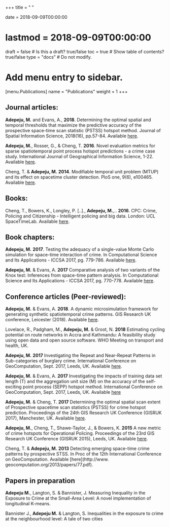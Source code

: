 +++
title = " "

date = 2018-09-09T00:00:00
# lastmod = 2018-09-09T00:00:00

draft = false  # Is this a draft? true/false
toc = true  # Show table of contents? true/false
type = "docs"  # Do not modify.

# Add menu entry to sidebar.
[menu.Publications]
  name = "Publications"
  weight = 1
+++

## **Journal articles:**

**Adepeju, M.** and Evans, A., **2018**. Determining the optimal spatial and temporal thresholds that maximize the predictive accuracy of the prospective space-time scan statistic (PSTSS) hotspot method. Journal of Spatial Information Science, 2018(16), pp.57-84. Available [here](https://www.josis.org/index.php/josis/article/viewArticle/362).

**Adepeju, M.**, Rosser, G., & Cheng, T. **2016**. Novel evaluation metrics for sparse spatiotemporal point process hotspot predictions - a crime case study. International Journal of Geographical Information Science, 1-22. Available [here](https://www.tandfonline.com/doi/abs/10.1080/13658816.2016.1159684).

Cheng, T. & **Adepeju, M.** **2014**. Modifiable temporal unit problem (MTUP) and its effect on spacetime cluster detection. PloS one, 9(6), e100465. Available [here](https://journals.plos.org/plosone/article?id=10.1371/journal.pone.0100465).

## **Books:**

Cheng, T., Bowers, K., Longley, P. [..]., **Adepeju, M.**,.. **2016**. CPC: Crime, Policing and Citizenship - Intelligent policing and big data. London: UCL SpaceTimeLab. Available [here](https://www.ucl.ac.uk/spacetimelab/docs/UCL_Intelligent_Policing).

## **Book chapters:**

**Adepeju, M.** **2017**. Testing the adequacy of a single-value Monte Carlo simulation for space-time interaction of crime. In Computational Science and Its Applications - ICCSA 2017, pg. 779-786. Available [here](https://link.springer.com/chapter/10.1007/978-3-319-62407-5_60).

**Adepeju, M.** & Evans, A. **2017** Comparative analysis of two variants of the Knox test: Inferences from space-time pattern analysis. In Computational Science and Its Applications - ICCSA 2017, pg. 770-778. Available [here](https://link.springer.com/chapter/10.1007/978-3-319-62407-5_59).

## **Conference articles (Peer-reviewed):**

**Adepeju, M.** & Evans, A. **2018**. A dynamic microsimulation framework for generating synthetic spatiotemporal crime patterns. GIS Research UK conference, Leicester (2018). Available [here](http://eprints.whiterose.ac.uk/128602/).

Lovelace, R., Padgham, M., **Adepeju, M.** & Groot, N. **2018** Estimating cycling potential on route networks in Accra and Kathmandu: A feasibility study using open data and open source software. WHO Meeting on transport and health, UK.

**Adepeju, M.** **2017** Investigating the Repeat and Near-Repeat Patterns in Sub-categories of burglary crime. International Conference on GeoComputation, Sept. 2017, Leeds, UK. Available [here](http://eprints.whiterose.ac.uk/124154/).

**Adepeju, M.** & Evans, A. **2017** Investigating the impacts of training data set length (T) and the aggregation unit size (M) on the accuracy of the self-exciting point process (SEPP) hotspot method. International Conference on GeoComputation, Sept. 2017, Leeds, UK. Available [here](https://pdfs.semanticscholar.org/3f3f/602118b190a9ef8ddb4ae35e3b51fa0401a5.pdf)

**Adepeju, M.** & Cheng, T. **2017** Determining the optimal spatial scan extent of Prospective spacetime scan statistics (PSTSS) for crime hotspot prediction. Proceedings of the 24th GIS Research UK Conference (GISRUK 2017), Manchester, UK. Available [here](http://huckg.is/gisruk2017/GISRUK_2017_paper_33.pdf).

**Adepeju, M.**, Cheng, T., Shawe-Taylor, J., & Bowers, K. **2015** A new metric of crime hotspots for Operational Policing. Proceedings of the 23rd GIS Research UK Conference (GISRUK 2015), Leeds, UK. Available [here](leeds.gisruk.org/abstracts/GISRUK2015_submission_51.pdf).

Cheng, T. & **Adepeju, M.** **2013** Detecting emerging space-time crime patterns by prospective STSS. In Proc of the 12th International Conference on GeoComputation. Available [here](http://www. geocomputation.org/2013/papers/77.pdf).

## **Papers in preparation**

**Adepeju M.**, Langton, S. & Bannister, J. Measuring Inequality in the Exposure to Crime at the Small-Area Level: A novel implementation of longitudinal K-means.

Bannister J., **Adepeju M.** & Langton, S. Inequalities in the exposure to crime at the neighbourhood level: A tale of two cities


